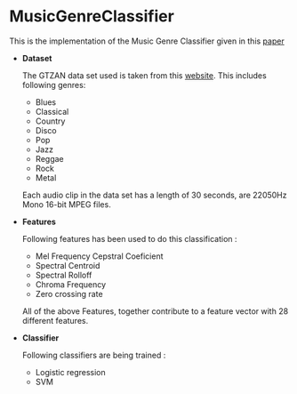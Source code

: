 # MusicGenreClassifier
   
   This is the implementation of the Music Genre Classifier given in this [paper](https://cse.iitk.ac.in/users/cs365/2015/_submissions/archit/report.pdf)

- ****Dataset****                   
                                               
    The GTZAN data set used is taken from this [website](http://marsyasweb.appspot.com/download/data_sets/). This includes following genres:                                                                                                                                    
    - Blues                        
    - Classical                  
    - Country                    
    - Disco                       
    - Pop          
    - Jazz               
    - Reggae            
    - Rock              
    - Metal
    
    Each audio clip in the data set has a length of 30 seconds, are 22050Hz Mono 16-bit MPEG files.
    
- ****Features****

    Following features has been used to do this classification : 
    
    - Mel Frequency Cepstral Coeficient
    - Spectral Centroid
    - Spectral Rolloff
    - Chroma Frequency
    - Zero crossing rate

    All of the above Features, together contribute to a feature vector with 28 different features.

- ****Classifier****

    Following classifiers are being trained :

    - Logistic regression
    - SVM

